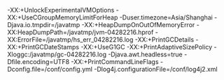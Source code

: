 -XX:+UnlockExperimentalVMOptions 
-XX:+UseCGroupMemoryLimitForHeap 
-Duser.timezone=Asia/Shanghai 
-Djava.io.tmpdir=/javatmp 
-XX:+HeapDumpOnOutOfMemoryError
 -XX:HeapDumpPath=/javatmp/jvm-04282216.hprof 
 -XX:ErrorFile=/javatmp/hs_err_04282216.log 
 -XX:+PrintGCDetails 
 -XX:+PrintGCDateStamps 
 -XX:+UseG1GC 
 -XX:+PrintAdaptiveSizePolicy 
 -Xloggc:/javatmp/gc-04282216.log 
 -Djava.awt.headless=true 
 -Dfile.encoding=UTF8 
 -XX:+PrintCommandLineFlags 
 -Dconfig.file=/conf/config.yml
 -Dlog4j.configurationFile=/conf/log4j2.xml